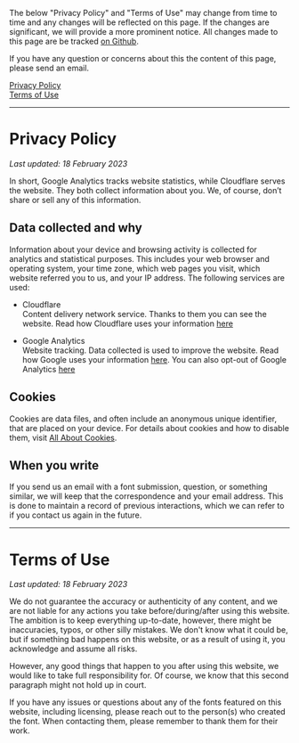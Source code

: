The below "Privacy Policy" and "Terms of Use" may change from time to time and any changes will be reflected on this page. If the changes are significant, we will provide a more prominent notice. All changes made to this page are be tracked [on Github](https://github.com/kaspernordkvist/uncut_legal_stuff).

If you have any question or concerns about this the content of this page, please send an <span class="js-copyEmail t--link">email</span>.

[Privacy Policy](#privacy-policy)
<br>[Terms of Use](#terms-of-use)

---

# Privacy Policy
*Last updated: 18 February 2023*

In short, Google Analytics tracks website statistics, while Cloudflare serves the website. They both collect information about you. We, of course, don’t share or sell any of this information.

## Data collected and why
Information about your device and browsing activity is collected for analytics and statistical purposes. This includes your web browser and operating system, your time zone, which web pages you visit, which website referred you to us, and your IP address. The following services are used:

- Cloudflare<br>
Content delivery network service. Thanks to them you can see the website. Read how Cloudflare uses your information [here](https://www.cloudflare.com/privacypolicy/)

- Google Analytics<br>
Website tracking. Data collected is used to improve the website. Read how Google uses your information [here](https://google.com/intl/en/policies/privacy/). You can also opt-out of Google Analytics [here](https://tools.google.com/dlpage/gaoptout)

## Cookies
Cookies are data files, and often include an anonymous unique identifier, that are placed on your device. For details about cookies and how to disable them, visit [All About Cookies](http://allaboutcookies.org/).

## When you write
If you send us an email with a font submission, question, or something similar, we will keep that the correspondence and your email address. This is done to maintain a record of previous interactions, which we can refer to if you contact us again in the future.

---

# Terms of Use
*Last updated: 18 February 2023*

We do not guarantee the accuracy or authenticity of any content, and we are not liable for any actions you take before/during/after using this website. The ambition is to keep everything up-to-date, however, there might be inaccuracies, typos, or other silly mistakes. We don't know what it could be, but if something bad happens on this website, or as a result of using it, you acknowledge and assume all risks.

However, any good things that happen to you after using this website, we would like to take full responsibility for. Of course, we know that this second paragraph might not hold up in court.

If you have any issues or questions about any of the fonts featured on this website, including licensing, please reach out to the person(s) who created the font. When contacting them, please remember to thank them for their work.
